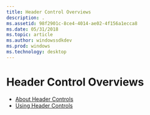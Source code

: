 ```yaml
---
title: Header Control Overviews
description: .
ms.assetid: 98f2901c-8ce4-4014-ae02-4f156a1ecca8
ms.date: 05/31/2018
ms.topic: article
ms.author: windowssdkdev
ms.prod: windows
ms.technology: desktop
---
```


# Header Control Overviews

-   [About Header Controls](header-controls.md)
-   [Using Header Controls](using-header-controls.md)

 

 




